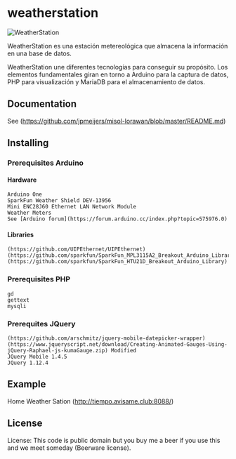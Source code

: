 # weatherstation

![WeatherStation](https://raw.githubusercontent.com/sergiotas/weatherstation/master/www/weatherstation.png)

WeatherStation es una estación metereológica que almacena la información en una base de datos. 

WeatherStation une diferentes tecnologías para conseguir su propósito. Los elementos fundamentales giran en torno a Arduino para la captura de datos, PHP para visualización y MariaDB para el almacenamiento de datos.

## Documentation

See (https://github.com/jpmeijers/misol-lorawan/blob/master/README.md)

## Installing

### Prerequisites Arduino 
#### Hardware
	Arduino One 
	SparkFun Weather Shield DEV-13956
	Mini ENC28J60 Ethernet LAN Network Module
	Weather Meters
	See [Arduino forum](https://forum.arduino.cc/index.php?topic=575976.0)
	
#### Libraries
	(https://github.com/UIPEthernet/UIPEthernet)
	(https://github.com/sparkfun/SparkFun_MPL3115A2_Breakout_Arduino_Library)
	(https://github.com/sparkfun/SparkFun_HTU21D_Breakout_Arduino_Library)

### Prerequisites PHP
	gd 
	gettext
	mysqli

### Prerequites JQuery
	(https://github.com/arschmitz/jquery-mobile-datepicker-wrapper)
	(https://www.jqueryscript.net/download/Creating-Animated-Gauges-Using-jQuery-Raphael-js-kumaGauge.zip) Modified
	JQuery Mobile 1.4.5
	JQuery 1.12.4
	
## Example

Home Weather Sation (http://tiempo.avisame.club:8088/)

## License

 License: This code is public domain but you buy me a beer if you use this and we meet someday (Beerware license).


